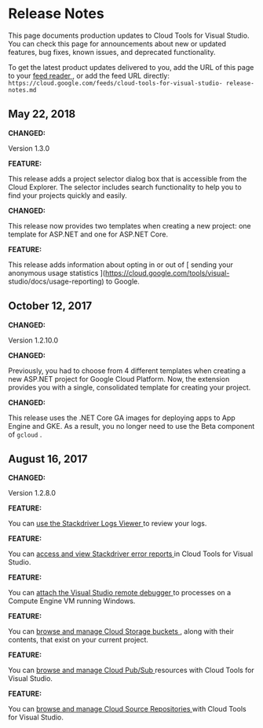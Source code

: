 #  Release Notes

This page documents production updates to Cloud Tools for Visual Studio. You
can check this page for announcements about new or updated features, bug
fixes, known issues, and deprecated functionality.

To get the latest product updates delivered to you, add the URL of this page
to your [ feed reader
](https://wikipedia.org/wiki/Comparison_of_feed_aggregators) , or add the feed
URL directly: ` https://cloud.google.com/feeds/cloud-tools-for-visual-studio-
release-notes.md `

##  May 22, 2018

**CHANGED:**

Version 1.3.0

**FEATURE:**

This release adds a project selector dialog box that is accessible from the
Cloud Explorer. The selector includes search functionality to help you to find
your projects quickly and easily.

**CHANGED:**

This release now provides two templates when creating a new project: one
template for ASP.NET and one for ASP.NET Core.

**FEATURE:**

This release adds information about opting in or out of [ sending your
anonymous usage statistics ](https://cloud.google.com/tools/visual-
studio/docs/usage-reporting) to Google.

##  October 12, 2017

**CHANGED:**

Version 1.2.10.0

**CHANGED:**

Previously, you had to choose from 4 different templates when creating a new
ASP.NET project for Google Cloud Platform. Now, the extension provides you
with a single, consolidated template for creating your project.

**CHANGED:**

This release uses the .NET Core GA images for deploying apps to App Engine and
GKE. As a result, you no longer need to use the Beta component of ` gcloud ` .

##  August 16, 2017

**CHANGED:**

Version 1.2.8.0

**FEATURE:**

You can [ use the Stackdriver Logs Viewer
](https://cloud.google.com/tools/visual-studio/docs/log-viewer) to review your
logs.

**FEATURE:**

You can [ access and view Stackdriver error reports
](https://cloud.google.com/tools/visual-studio/docs/stackdriver-errors) in
Cloud Tools for Visual Studio.

**FEATURE:**

You can [ attach the Visual Studio remote debugger
](https://cloud.google.com/tools/visual-studio/docs/remote-debugging) to
processes on a Compute Engine VM running Windows.

**FEATURE:**

You can [ browse and manage Cloud Storage buckets
](https://cloud.google.com/tools/visual-studio/docs/browse-storage) , along
with their contents, that exist on your current project.

**FEATURE:**

You can [ browse and manage Cloud Pub/Sub
](https://cloud.google.com/tools/visual-studio/docs/browse-pubsub) resources
with Cloud Tools for Visual Studio.

**FEATURE:**

You can [ browse and manage Cloud Source Repositories
](https://cloud.google.com/tools/visual-studio/docs/source-repo) with Cloud
Tools for Visual Studio.

